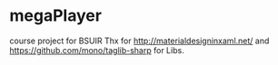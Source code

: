 # megaPlayer
course project for BSUIR
Thx for http://materialdesigninxaml.net/ and https://github.com/mono/taglib-sharp for Libs.
